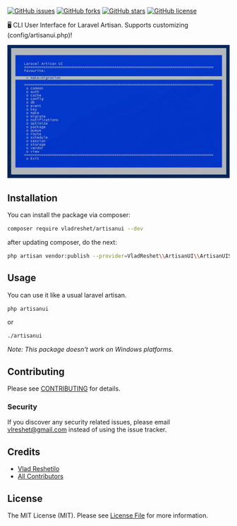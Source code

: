 [![GitHub issues](https://img.shields.io/github/issues/VladReshet/Artisanui)](https://github.com/VladReshet/Artisanui/issues)
[![GitHub forks](https://img.shields.io/github/forks/VladReshet/Artisanui)](https://github.com/VladReshet/Artisanui/network)
[![GitHub stars](https://img.shields.io/github/stars/VladReshet/Artisanui)](https://github.com/VladReshet/Artisanui/stargazers)
[![GitHub license](https://img.shields.io/github/license/VladReshet/Artisanui)](https://github.com/VladReshet/ArtisanUI/blob/master/LICENSE)


🖥️ CLI User Interface for Laravel Artisan. Supports customizing (config/artisanui.php)!

![Preview](./preview.jpg)

## Installation

You can install the package via composer:

```bash
composer require vladreshet/artisanui --dev
```
after updating composer, do the next:
```bash
php artisan vendor:publish --provider=VladReshet\\ArtisanUI\\ArtisanUIServiceProvider
```

## Usage

You can use it like a usual laravel artisan.

``` bash
php artisanui
```
or
``` bash
./artisanui
```
_Note: This package doesn't work on Windows platforms._

## Contributing

Please see [CONTRIBUTING](CONTRIBUTING.md) for details.

### Security

If you discover any security related issues, please email vlreshet@gmail.com instead of using the issue tracker.

## Credits

- [Vlad Reshetilo](https://github.com/vladreshet)
- [All Contributors](../../contributors)

## License

The MIT License (MIT). Please see [License File](LICENSE.md) for more information.
